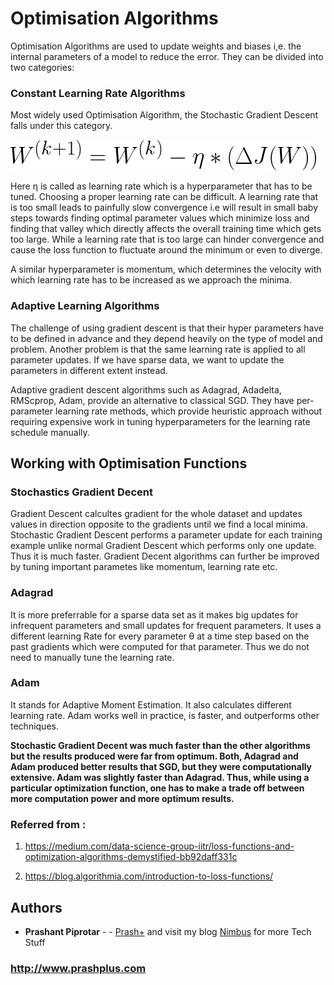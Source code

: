 # Optimisation Algorithms

Optimisation Algorithms are used to update weights and biases i,e. the internal parameters of a model to reduce the error. They can be divided into two categories:

### Constant Learning Rate Algorithms

Most widely used Optimisation Algorithm, the Stochastic Gradient Descent falls under this category.

![Opti](https://github.com/prashplus/Logic-Gates/blob/master/images/optimisation.gif)

Here η is called as learning rate which is a hyperparameter that has to be tuned. Choosing a proper learning rate can be difficult. A learning rate that is too small leads to painfully slow convergence i.e will result in small baby steps towards finding optimal parameter values which minimize loss and finding that valley which directly affects the overall training time which gets too large. While a learning rate that is too large can hinder convergence and cause the loss function to fluctuate around the minimum or even to diverge.

A similar hyperparameter is momentum, which determines the velocity with which learning rate has to be increased as we approach the minima.

### Adaptive Learning Algorithms

The challenge of using gradient descent is that their hyper parameters have to be defined in advance and they depend heavily on the type of model and problem. Another problem is that the same learning rate is applied to all parameter updates. If we have sparse data, we want to update the parameters in different extent instead.

Adaptive gradient descent algorithms such as Adagrad, Adadelta, RMScprop, Adam, provide an alternative to classical SGD. They have per-parameter learning rate methods, which provide heuristic approach without requiring expensive work in tuning hyperparameters for the learning rate schedule manually.

## Working with Optimisation Functions

### Stochastics Gradient Decent

Gradient Descent calcultes gradient for the whole dataset and updates values in direction opposite to the gradients until we find a local minima. Stochastic Gradient Descent performs a parameter update for each training example unlike normal Gradient Descent which performs only one update. Thus it is much faster. Gradient Decent algorithms can further be improved by tuning important parametes like momentum, learning rate etc.

### Adagrad

It is more preferrable for a sparse data set as it makes big updates for infrequent parameters and small updates for frequent parameters. It uses a different learning Rate for every parameter θ at a time step based on the past gradients which were computed for that parameter. Thus we do not need to manually tune the learning rate.

### Adam

It stands for Adaptive Moment Estimation. It also calculates different learning rate. Adam works well in practice, is faster, and outperforms other techniques.

**Stochastic Gradient Decent was much faster than the other algorithms but the results produced were far from optimum. Both, Adagrad and Adam produced better results that SGD, but they were computationally extensive. Adam was slightly faster than Adagrad. Thus, while using a particular optimization function, one has to make a trade off between more computation power and more optimum results.**

### Referred from :
1. https://medium.com/data-science-group-iitr/loss-functions-and-optimization-algorithms-demystified-bb92daff331c

2. https://blog.algorithmia.com/introduction-to-loss-functions/

## Authors

* **Prashant Piprotar** - - [Prash+](https://github.com/prashplus)
and visit my blog [Nimbus](http://prashplus.blogspot.com) for more Tech Stuff
### http://www.prashplus.com